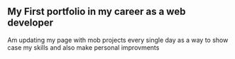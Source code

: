 ## My First portfolio in my career as a web developer 
Am updating my page with mob projects every single day as a way to show case my skills and also make personal improvments
